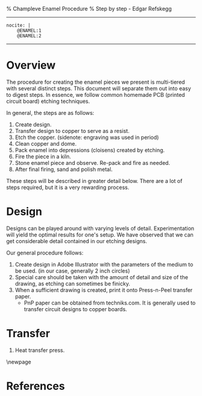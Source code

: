 % Champleve Enamel Procedure
% Step by step - Edgar Refskegg

---
    nocite: |
        @ENAMEL:1
        @ENAMEL:2
---

# Overview

The procedure for creating the enamel pieces we present is multi-tiered
with several distinct steps. This document will separate them out into
easy to digest steps. In essence, we follow common homemade PCB (printed circuit
board) etching techniques. 

In general, the steps are as follows:

1.  Create design. 
2.  Transfer design to copper to serve as a resist.
3.  Etch the copper. (sidenote: engraving was used in period)
4.  Clean copper and dome.
5.  Pack enamel into depressions (cloisens) created by etching. 
6.  Fire the piece in a kiln.
7.  Stone enamel piece and observe. Re-pack and fire as needed.
8.  After final firing, sand and polish metal. 

These steps will be described in greater detail below. There are a lot
of steps required, but it is a very rewarding process. 

# Design

Designs can be played around with varying levels of detail.
Experimentation will yield the optimal results for one's setup. We have
observed that we can get considerable detail contained in our etching
designs.

Our general procedure follows: 

1.  Create design in Adobe Illustrator with the parameters of the medium
    to be used. (in our case, generally 2 inch circles)
2.  Special care should be taken with the amount of detail and size of
    the drawing, as etching can sometimes be finicky. 
3.  When a sufficient drawing is created, print it onto Press-n-Peel
    transfer paper. 
    *   PnP paper can be obtained from techniks.com. It is generally
        used to transfer circuit designs to copper boards. 

# Transfer

1.  Heat transfer press.


\newpage
# References
